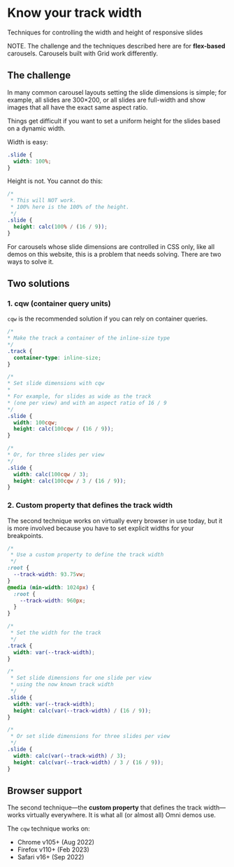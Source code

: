 
Know your track width
================================================================================

Techniques for controlling the width and height of responsive slides

NOTE. The challenge and the techniques described here are for **flex-based** carousels.
Carousels built with Grid work differently.


The challenge
---------------------------------------

In many common carousel layouts setting the slide dimensions is simple;
for example, all slides are 300×200, or all slides are full-width
and show images that all have the exact same aspect ratio.

Things get difficult if you want to set a uniform height
for the slides based on a dynamic width.

Width is easy:

```css
.slide {
  width: 100%;
}
```

Height is not. You cannot do this:

```css
/*
 * This will NOT work.
 * 100% here is the 100% of the height.
 */
.slide {
  height: calc(100% / (16 / 9));
}
```

For carousels whose slide dimensions are controlled in CSS only,
like all demos on this website, this is a problem that needs solving.
There are two ways to solve it.


Two solutions
----------------------------------------

### 1. cqw (container query units)

`cqw` is the recommended solution if you can rely on container queries.

```css
/*
* Make the track a container of the inline-size type
*/
.track {
  container-type: inline-size;
}

/*
* Set slide dimensions with cqw
*
* For example, for slides as wide as the track
* (one per view) and with an aspect ratio of 16 / 9
*/
.slide {
  width: 100cqw;
  height: calc(100cqw / (16 / 9));
}

/*
* Or, for three slides per view
*/
.slide {
  width: calc(100cqw / 3);
  height: calc(100cqw / 3 / (16 / 9));
}
```

### 2. Custom property that defines the track width

The second technique works on virtually every browser in use today,
but it is more involved because you have to set
explicit widths for your breakpoints.

```css
/*
 * Use a custom property to define the track width
 */
:root {
  --track-width: 93.75vw;
}
@media (min-width: 1024px) {
  :root {
    --track-width: 960px;
  }
}

/*
 * Set the width for the track
 */
.track {
  width: var(--track-width);
}

/*
 * Set slide dimensions for one slide per view
 * using the now known track width
 */
.slide {
  width: var(--track-width);
  height: calc(var(--track-width) / (16 / 9));
}

/*
 * Or set slide dimensions for three slides per view
 */
.slide {
  width: calc(var(--track-width) / 3);
  height: calc(var(--track-width) / 3 / (16 / 9));
}
```


Browser support
----------------------------------------

The second technique—the **custom property** that defines the track width—works virtually everywhere.
It is what all (or almost all) Omni demos use.

The `cqw` technique works on:

-   Chrome v105+ (Aug 2022)
-   Firefox v110+ (Feb 2023)
-   Safari v16+ (Sep 2022)
